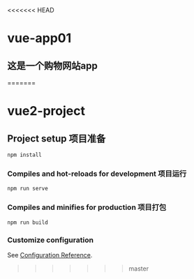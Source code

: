 <<<<<<< HEAD
# vue-app01

## 这是一个购物网站app
=======
# vue2-project

## Project setup 项目准备
```
npm install
```

### Compiles and hot-reloads for development 项目运行
```
npm run serve
```

### Compiles and minifies for production 项目打包
```
npm run build
```

### Customize configuration
See [Configuration Reference](https://cli.vuejs.org/config/).
>>>>>>> master
